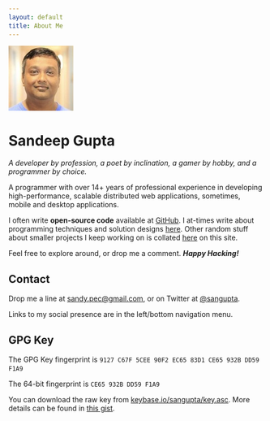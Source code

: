 ```yaml
---
layout: default
title: About Me
---
```


<div class="media">
  <img class="mr-3 rounded-circle profile-image" src="/assets/images/profile.jpeg" alt="Sandeep Gupta">
  <div class="media-body">
    <h1 class="mt-0">Sandeep Gupta</h1>
    <i>A developer by profession, a poet by inclination, a gamer by hobby, and a programmer by choice.</i>
  </div>
</div>

A programmer with over 14+ years of professional experience in developing high-performance, scalable distributed
web applications, sometimes, mobile and desktop applications. 

I often write **open-source code** available at [GitHub](https://github.com/sangupta). I at-times write
about programming techniques and solution designs [here](https://github.com/sangupta/ps). Other random stuff
about smaller projects I keep working on is collated [here](https://sangupta.com/tech/archive.html) on this site.

Feel free to explore around, or drop me a comment. <b><i>Happy Hacking!</i></b>

<a id="contact"></a>

## Contact

Drop me a line at <a href="mailto:sandy.pec@gmail.com">sandy.pec@gmail.com</a>, or
on Twitter at <a href="https://twitter.com/sangupta">@sangupta</a>.

Links to my social presence are in the left/bottom navigation menu.

## GPG Key

The GPG Key fingerprint is `9127 C67F 5CEE 90F2 EC65 83D1 CE65 932B DD59 F1A9`

The 64-bit fingerprint is `CE65 932B DD59 F1A9`

You can download the raw key from [keybase.io/sangupta/key.asc](https://keybase.io/sangupta/key.asc). More 
details can be found in [this gist](https://gist.github.com/sangupta/ed57c851411318a15904).
